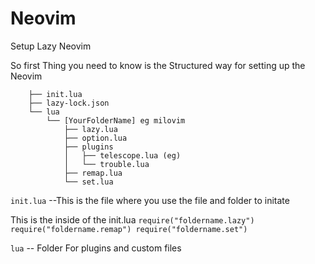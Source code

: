 # Neovim
Setup Lazy Neovim

So first Thing you need to know is the Structured way for setting up the Neovim 

```nvim
    ├── init.lua
    ├── lazy-lock.json
    └── lua
        └── [YourFolderName] eg milovim
            ├── lazy.lua  
            ├── option.lua
            ├── plugins
            │   ├── telescope.lua (eg)
            │   └── trouble.lua
            ├── remap.lua
            └── set.lua

```

```init.lua``` --This is the file where you use the file and folder to initate

This is the inside of the init.lua
``
require("foldername.lazy")
require("foldername.remap")
require("foldername.set")
``


``lua`` -- Folder For plugins and custom files 


